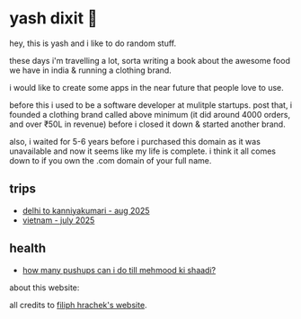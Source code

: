 # yash dixit 🥑

hey, this is yash and i like to do random stuff.

these days i'm travelling a lot, sorta writing a book about the awesome food we have in india & running a clothing brand.

i would like to create some apps in the near future that people love to use.

before this i used to be a software developer at mulitple startups. post that, i founded a clothing brand called above minimum (it did around 4000 orders, and over ₹50L in revenue) before i closed it down & started another brand.

also, i waited for 5-6 years before i purchased this domain as it was unavailable and now it seems like my life is complete. i think it all comes down to if you own the .com domain of your full name. 

## trips

* [delhi to kanniyakumari - aug 2025](delhi-kanniyakumari.html)
* [vietnam - july 2025](vietnam-2025.html)

## health

* [how many pushups can i do till mehmood ki shaadi?](yash-does-pushups.html)

about this website: 

all credits to [filiph hrachek's website](https://filiph.net/).
